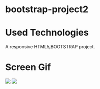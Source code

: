# bootstrap-project2

<h1>Used Technologies</h1>

A responsive HTML5,BOOTSTRAP project.

<h1>Screen Gif</h1>

![](/images/boot.gif)
![](/images/boot2.gif)